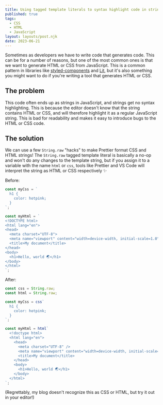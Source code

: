 ```yaml
---
title: Using tagged template literals to syntax highlight code in strings
published: true
tags:
  - CSS
  - HTML
  - JavaScript
layout: layouts/post.njk
date: 2023-06-21
---
```


Sometimes as developers we have to write code that generates code. This can be for a number of reasons, but one of the most common ones is that we want to generate HTML or CSS from JavaScript. This is a common pattern in libraries like [styled-components](https://styled-components.com/) and [Lit](https://lit.dev/), but it's also something you might want to do if you're writing a tool that generates HTML or CSS.

## The problem

This code often ends up as strings in JavaScript, and strings get no syntax highlighting. This is because the editor doesn't know that the string contains HTML or CSS, and will therefore highlight it as a regular JavaScript string. This is bad for readability and makes it easy to introduce bugs to the HTML or CSS code.

## The solution

We can use a few `String.raw` "hacks" to make Prettier format CSS and HTML strings!
The `String.raw` tagged template literal is basically a no-op and won't do any changes to the template string, but if you assign it to a variable with the name `html` or `css`, tools like Prettier and VS Code will interpret the string as HTML or CSS respectively ✨

Before:

```js
const myCss = `
  h1 {
    color: hotpink;
  }
`;

const myHtml = `
<!DOCTYPE html>
<html lang="en">
<head>
  <meta charset="UTF-8">
  <meta name="viewport" content="width=device-width, initial-scale=1.0">
  <title>My document</title>
</head>
<body>
  <h1>Hello, world 🌏</h1>
</body>
</html>
`;
```

After:

```js
const css = String.raw;
const html = String.raw;

const myCss = css`
  h1 {
    color: hotpink;
  }
`;

const myHtml = html`
  <!doctype html>
  <html lang="en">
    <head>
      <meta charset="UTF-8" />
      <meta name="viewport" content="width=device-width, initial-scale=1.0" />
      <title>My document</title>
    </head>
    <body>
      <h1>Hello, world 🌏</h1>
    </body>
  </html>
`;
```

(Regrettably, my blog doesn't recognize this as CSS or HTML, but try it out in your editor!)
